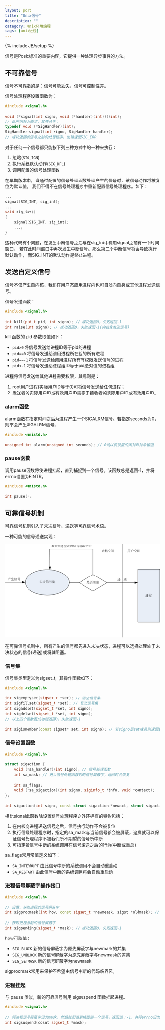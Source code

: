 ```yaml
---
layout: post
title: "Unix信号"
description: ""
category: Unix环境编程
tags: [unix进程]
---
```

{% include JB/setup %}

信号是Posix标准的重要内容，它提供一种处理异步事件的方法。

## 不可靠信号

信号不可靠指的是：信号可能丢失，信号可控制性差。

信号处理程序设置函数为：

``` c++
#include <signal.h>

void (*signal(int signo, void (*handler)(int)))(int);
// 此声明较为晦涩，其等价于：
typedef void (*SigHandler)(int);
SigHandler signal(int signo, SigHandler handler);
// 成功返回该信号之前的处理程序，出错返回SIG_ERR
```

对于任何一个信号都只能按下列三种方式中的一种来执行：

  1. 忽略(`SIG_IGN`)
  2. 执行系统默认动作(`SIG_DFL`)
  3. 调用配置的信号处理函数

在早期版本中，当通过配置的信号处理函数处理产生的信号时，该信号动作将被复位为默认值。
我们不得不在信号处理程序中重新配置信号处理程序。如下：

``` c++
...
signal(SIG_INT, sig_int);
...
void sig_int()
{
	signal(SIG_INT, sig_int);
	...;
}
```

这种代码有个问题，在发生中断信号之后与在sig_int中调用signal之前有一个时间窗口，
若在此时间窗口中再次发生中断信号。那么第二个中断信号将会导致执行默认动作，
而SIG_INT的默认动作是终止进程。

## 发送自定义信号

信号不仅产生自内核，我们在用户态应用进程内也可自发向自身或其他进程发送信号。

信号发送函数：

``` c++
#include <signal.h>

int kill(pid_t pid, int signo); // 成功返回0，失败返回-1
int raise(int signo); // 成功返回0，失败返回-1(向自身发送信号)
```

kill 函数的 pid 参数取值如下：

  + `pid>0` 将信号发送给进程ID等于pid的进程
  + `pid==0` 将信号发送给调用进程所在组的所有进程
  + `pid==-1` 将信号发送给调用进程所有有权限发送信号的进程
  + `pid<-1` 将信号发送给进程组ID等于pid绝对值的进程组

进程将信号发送给其他进程需要权限，其规则是：

  1. root用户进程(实际用户ID等于0)可将信号发送给任何进程；
  2. 发送者的实际用户ID或有效用户ID需等于接收者的实际用户ID或有效用户ID。

### alarm函数

alarm函数在指定时间之后为进程产生一个SIGALRM信号。若指定seconds为0，则不会产生SIGALRM信号。

``` c++
#include <unistd.h>

unsigned int alarm(unsigned int seconds); // 0或以前设置的闹钟时钟余留值
```

### pause函数

调用pause函数将使进程挂起，直到捕捉到一个信号。该函数总是返回-1，并将errno设置为EINTR。

``` c++
#include <unistd.h>

int pause();
```

## 可靠信号机制

可靠信号机制引入了未决信号、递送等可靠信号术语。

一种可能的信号递送实现：

![](/images/unix/process/available-signal.png)

在可靠信号机制中，所有产生的信号都先进入未决状态，进程可以选择处理处于未决状态的信号(递送)或将其阻塞。

### 信号集

信号集类型定义为sigset_t，其操作函数如下：

``` c++
#include <signal.h>

int sigemptyset(sigset_t *set); // 清空信号集
int sigfillset(sigset_t *set); // 填充信号集
int sigaddset(sigset_t *set, int signo);
int sigdelset(sigset_t *set, int signo);
// 以上四个函数若成功则返回0，失败返回-1

int sigismember(const sigset* set, int signo); // 若signo是set成员则返回1，否则返回0，出错返回-1
```

### 信号设置函数

``` c++
#include <signal.h>

struct sigaction {
	void (*sa_handler)(int signo); // 信号处理函数
	int sa_mask; // 进入信号处理函数时的信号屏蔽字，返回时会恢复

	int sa_flags;
	void (*sa_sigaction)(int signo, siginfo_t *info, void *context);
};

int sigaction(int signo, const struct sigaction *newact, struct sigaction *oldact); // 成功返回0，失败返回-1
```

相比signal此函数除设置信号处理程序之外还拥有的特性包括：

  1. 在内核向进程递送信号之后，信号执行动作不会被复位
  2. 执行信号处理程序时，指定的sa_mask与当前信号都会被屏蔽，这样就可以保证信号处理程序不被我们所不期望的信号所中断
  3. 可指定被信号中断的系统调用在信号递送之后的行为(中断或重启)

sa_flags常用常值定义如下：

  + `SA_INTERRUPT` 由此信号中断的系统调用不会自动重启动
  + `SA_RESTART` 由此信号中断的系统调用将会自动重启动

### 进程信号屏蔽字操作接口

``` c++
#include <signal.h>

// 设置、获取进程的信号屏蔽字
int sigprocmask(int how, const sigset_t *newmeask, sigst *oldmask); // 成功返回0，失败返回-1

// 获取进程当前的信号屏蔽字
int sigpending(sigset_t *mask); // 成功返回0，失败返回-1
```

how可取值：

  + `SIG_BLOCK` 新的信号屏蔽字为原先屏蔽字与newmask的并集
  + `SIG_UNBLOCK` 新的信号屏蔽字为原先屏蔽字与newmask的差集
  + `SIG_SETMASK` 新的信号屏蔽字为newmask

sigprocmask常用来保护不希望由信号中断的代码临界区。

### 进程挂起

与 pause 类似，新的可靠信号利用 sigsuspend 函数挂起进程。

``` c++
#include <signal.h>

// 将进程信号屏蔽字设为mask，然后挂起直到捕捉到一个信号，返回值：-1，并将errno设为EINTR
int sigsuspend(cosnt sigset_t *mask);
```
